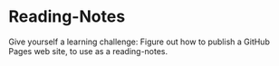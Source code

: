# Reading-Notes
Give yourself a learning challenge: Figure out how to publish a GitHub Pages web site, to use as a reading-notes.
